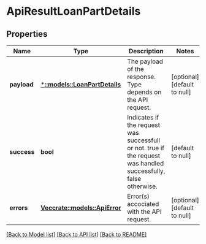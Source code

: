 # ApiResultLoanPartDetails

## Properties
Name | Type | Description | Notes
------------ | ------------- | ------------- | -------------
**payload** | [***::models::LoanPartDetails**](LoanPartDetails.md) | The payload of the response. Type depends on the API request. | [optional] [default to null]
**success** | **bool** | Indicates if the request was successfull or not.  true if the request was handled successfully, false otherwise. | [default to null]
**errors** | [**Vec<crate::models::ApiError>**](ApiError.md) | Error(s) accociated with the API request. | [optional] [default to null]

[[Back to Model list]](../README.md#documentation-for-models) [[Back to API list]](../README.md#documentation-for-api-endpoints) [[Back to README]](../README.md)


